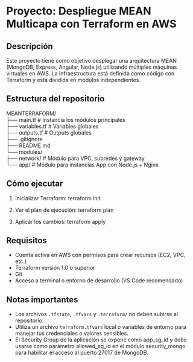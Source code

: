 # Proyecto: Despliegue MEAN Multicapa con Terraform en AWS

## Descripción
Este proyecto tiene como objetivo desplegar una arquitectura MEAN (MongoDB, Express, Angular, Node.js) utilizando múltiples máquinas virtuales en AWS. La infraestructura está definida como código con Terraform y está dividida en módulos independientes.

## Estructura del repositorio
MEANTERRAFORM/<br>
├── main.tf # Instancia los módulos principales<br>
├── variables.tf # Variables globales<br>
├── outputs.tf # Outputs globales<br>
├── .gitignore<br>
├── README.md<br>
└── modules/<br>
├── network/ # Módulo para VPC, subredes y gateway<br>
└── app/ # Módulo para instancias App con Node.js + Nginx<br>

## Cómo ejecutar

1. Inicializar Terraform:
terraform init

2. Ver el plan de ejecución:
terraform plan

3. Aplicar los cambios:
terraform apply

## Requisitos

- Cuenta activa en AWS con permisos para crear recursos (EC2, VPC, etc.)
- Terraform versión 1.0 o superior
- Git
- Acceso a terminal o entorno de desarrollo (VS Code recomendado)

## Notas importantes

- Los archivos `.tfstate`, `.tfvars` y `.terraform/` no deben subirse al repositorio.
- Utiliza un archivo `terraform.tfvars` local o variables de entorno para manejar tus credenciales o valores sensibles.
- El Security Group de la aplicación se expone como app_sg_id y debe usarse como parámetro allowed_sg_id en el módulo security_mongo para habilitar el acceso al puerto 27017 de MongoDB.
